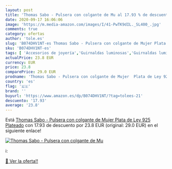 ```yaml
---
layout: post
title: 'Thomas Sabo - Pulsera con colgante de Mu al 17.93 % de descuento'
date: 2020-09-17 16:06:06
image: 'https://m.media-amazon.com/images/I/41-PwTK9dIL._SL400_.jpg'
comments: true
category: ofertas
author: 'tole.es'
slug: 'B074DHV1NT-es Thomas Sabo - Pulsera con colgante de Mujer Plata de Ley...'
sku: 'B074DHV1NT-es'
tags: [ 'Accesorios de joyería','Guirnaldas luminosas','Guirnaldas luminosas de interior','Iluminación','Joyería','Limpieza y cuidado de joyas','de','ley','plata', ]
actualPrice: 23.8 EUR
currency: EUR
price: 23.8
comparePrice: 29.0 EUR
prodname: 'Thomas Sabo - Pulsera con colgante de Mujer  Plata de Ley 925  Plateado'
country: 'es'
flag: '🇪🇸'
brand: ''
buyurl: 'https://www.amazon.es/dp/B074DHV1NT/?tag=tolees-21'
descuento: '17.93'
average: '23.8'
---
```


Está [Thomas Sabo - Pulsera con colgante de Mujer  Plata de Ley 925  Plateado](https://www.amazon.es/dp/B074DHV1NT/?tag=tolees-21) con 17.93 de descuento por 23.8 EUR (original: 29.0 EUR) en el siguiente enlace!

[![Thomas Sabo - Pulsera con colgante de Mu](https://m.media-amazon.com/images/I/41-PwTK9dIL._SL400_.jpg)](https://www.amazon.es/dp/B074DHV1NT/?tag=tolees-21)

ℹ️:


[🛒 Ver la oferta!!](https://www.amazon.es/dp/B074DHV1NT/?tag=tolees-21)

